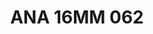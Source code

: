 ---
title: ANA 16MM 062
date: 
draft: false

# descripcion
description : Anillo de plata 925 y ónix

materials: Plata 925

color: 

dimensions: 16mm diámetro

code: 05-29-1328

type: "Anillos"

categories: []

price: $9.560,00

price_eftvo: $8.130,00

# Images
# first image will be shown in the product page
images:
  # - image: "images/path_to_image"
  # La ubicacion de las imagenes es imagenes/Anillos/Anillos.Nácar/05-29-1328-ana-16mm-062

---